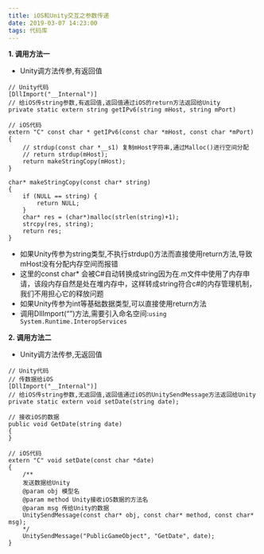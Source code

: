 ```yaml
---
title: iOS和Unity交互之参数传递
date: 2019-03-07 14:23:00
tags: 代码库
---
```


**1. 调用方法一**

* Unity调方法传参,有返回值
```
// Unity代码
[DllImport("__Internal")]
// 给iOS传string参数,有返回值,返回值通过iOS的return方法返回给Unity
private static extern string getIPv6(string mHost, string mPort)
```
```
// iOS代码
extern "C" const char * getIPv6(const char *mHost, const char *mPort)
{
    // strdup(const char *__s1) 复制mHost字符串,通过Malloc()进行空间分配 
    // return strdup(mHost);
    return makeStringCopy(mHost);
}

char* makeStringCopy(const char* string)
{
    if (NULL == string) {
        return NULL;
    }
    char* res = (char*)malloc(strlen(string)+1);
    strcpy(res, string);
    return res;
}
```

* 如果Unity传参为string类型,不执行strdup()方法而直接使用return方法,导致mHost没有分配内存空间而报错
* 这里的const char* 会被C#自动转换成string因为在.m文件中使用了内存申请，该段内存自然是处在堆内存中，这样转成string符合c#的内存管理机制，我们不用担心它的释放问题
* 如果Unity传参为int等基础数据类型,可以直接使用return方法
* 调用DllImport(“”)方法,需要引入命名空间:`using System.Runtime.InteropServices`

**2. 调用方法二**

* Unity调方法传参,无返回值
```
// Unity代码
// 传数据给iOS
[DllImport("__Internal")]
// 给iOS传string参数,无返回值,返回值通过iOS的UnitySendMessage方法返回给Unity
private static extern void setDate(string date);

// 接收iOS的数据
public void GetDate(string date)
{
}
```
```
// iOS代码
extern "C" void setDate(const char *date)
{
    /**
    发送数据给Unity
    @param obj 模型名
    @param method Unity接收iOS数据的方法名
    @param msg 传给Unity的数据
    UnitySendMessage(const char* obj, const char* method, const char* msg);
    */
    UnitySendMessage("PublicGameObject", "GetDate", date);
}
```
